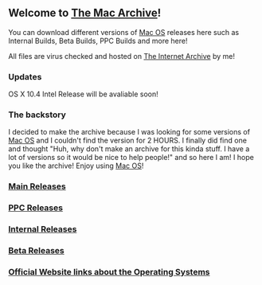 ## Welcome to [The Mac Archive](https://afellowspeedrunner.github.io/themacarchive.com)!

You can download different versions of [Mac OS](https://en.wikipedia.org/wiki/MacOS) releases here such as Internal Builds, Beta Builds, PPC Builds and more here!

All files are virus checked and hosted on [The Internet Archive](https://archive.org) by me!

### Updates 
OS X 10.4 Intel Release will be avaliable soon!


### The backstory

I decided to make the archive because I was looking for some versions of [Mac OS](https://en.wikipedia.org/wiki/MacOS) and I couldn't find the version for 2 HOURS. I finally did find one and thought "Huh, why don't make an archive for this kinda stuff. I have a lot of versions so it would be nice to help people!" and so here I am! I hope you like the archive! Enjoy using [Mac OS](https://en.wikipedia.org/wiki/MacOS)!

### [Main Releases](main.md)

### [PPC Releases](ppc.md)

### [Internal Releases](internal.md)

### [Beta Releases](error.md)

### [Official Website links about the Operating Systems](website.md)

